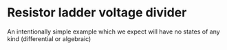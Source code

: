 # Resistor ladder voltage divider

An intentionally simple example which we expect will have no states of any kind (differential or algebraic)
